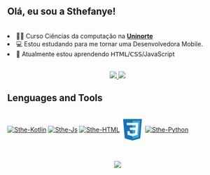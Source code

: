 ## Olá, eu sou a Sthefanye!

<br/>

<li> 👩‍🎓 Curso Ciências da computação na <strong> <a href="https://www.uninorte.com.br/">Uninorte</a> </strong> </li>
<li> 💻 Estou estudando para me tornar uma Desenvolvedora Mobile. </li>
<li> 🧠 Atualmente estou aprendendo 𝖧𝖳𝖬𝖫/𝖢𝖲𝖲/JavaScript </li>

<br>

 <p align="center">
   <a href="https://github.com/Sthefanye" target="_blank">
    <img height="180em" src="https://github-readme-stats.vercel.app/api?username=Sthefanye&show_icons=true&theme=bear&include_all_commits=true&count_private=true"/>
     <img height="150em" src="https://github-readme-stats.vercel.app/api/top-langs/?username=Sthefanye&layout=compact&langs_count=7&theme=bear"/>
   </a>
  </p>
  
  <h2> Lenguages and Tools </h2>
  <div style="display: inline_block"><br>
    <a href="https://kotlinlang.org/"><img align="center" alt="Sthe-Kotlin" height="45" width="45" src="https://upload.wikimedia.org/wikipedia/commons/thumb/7/74/Kotlin_Icon.png/1024px-Kotlin_Icon.png"></a>
    <a href="https://developer.mozilla.org/pt-BR/docs/Web/JavaScript"><img align="center" alt="Sthe-Js" height="50" width="50" src="https://cdn.iconscout.com/icon/free/png-256/javascript-2752148-2284965.png"></a>
    <a href="https://developer.mozilla.org/pt-BR/docs/Web/HTML"><img align="center" alt="Sthe-HTML" height="50" width="50" src="https://image.flaticon.com/icons/png/512/174/174854.png"><a/>
    <a href="https://developer.mozilla.org/pt-BR/docs/Web/CSS"><img align="center" alt="Sthe-CSS" height="50" width="50" src="https://raw.githubusercontent.com/devicons/devicon/master/icons/css3/css3-original.svg"><a/>
     <a href="hhttps://www.python.org/"><img align="center" alt="Sthe-Python" height="50" width="50" src="https://upload.wikimedia.org/wikipedia/commons/thumb/c/c3/Python-logo-notext.svg/2048px-Python-logo-notext.svg.png"></a>
  </div>
<br/>
 
 <h2> </h2>
<div align = "center"> 
  <a hrefsthefanye_olive2outlook.com"> <img src = "https://img.shields.io/badge/Hotmail-0078D4?style=for-the-badge&logo=microsoft-outlook&logoColor=white" alvo = "_ blank"> </a>

    
